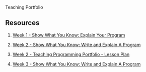 Teaching Portfolio 

## Resources

1. [Week 1 - Show What You Know: Explain Your Program](https://youtu.be/bAsj-ugjE5Q)

2. [Week 2 - Show What You Know: Write and Explain A Program](https://youtu.be/mNoI89KcmJA)

3. [Week 2 - Teaching Programming Portfolio - Lesson Plan](https://youtu.be/CQmYZGjFjpo)

4. [Week 3 - Show What You Know: Write and Explain A Program](https://youtu.be/cTO9c-0A6FM)
